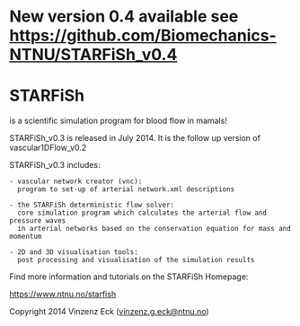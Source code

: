 
# New version 0.4 available see https://github.com/Biomechanics-NTNU/STARFiSh_v0.4

STARFiSh
========
 
is a scientific simulation program for blood flow in mamals!

STARFiSh_v0.3 is released in July 2014. It is the follow up version of vascular1DFlow_v0.2 
 
 
 
STARFiSh_v0.3 includes:

    - vascular network creator (vnc):
      program to set-up of arterial network.xml descriptions
    
    - the STARFiSh deterministic flow solver:
      core simulation program which calculates the arterial flow and pressure waves 
      in arterial networks based on the conservation equation for mass and momentum
    
    - 2D and 3D visualisation tools:
      post processing and visualisation of the simulation results


Find more information and tutorials on the STARFiSh Homepage:

https://www.ntnu.no/starfish



Copyright 2014 Vinzenz Eck (vinzenz.g.eck@ntnu.no)


